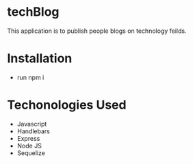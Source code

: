 # techBlog
This application is to publish people blogs on technology feilds. 

# Installation
- run npm i

# Techonologies Used
- Javascript
- Handlebars
- Express
- Node JS
- Sequelize 


